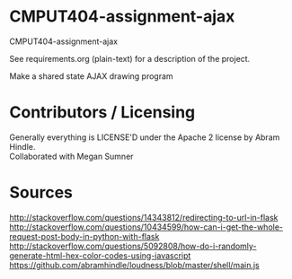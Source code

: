 CMPUT404-assignment-ajax
==============================

CMPUT404-assignment-ajax

See requirements.org (plain-text) for a description of the project.

Make a shared state AJAX drawing program

Contributors / Licensing
========================

Generally everything is LICENSE'D under the Apache 2 license by Abram Hindle.  
Collaborated with Megan Sumner

Sources
=======

http://stackoverflow.com/questions/14343812/redirecting-to-url-in-flask
http://stackoverflow.com/questions/10434599/how-can-i-get-the-whole-request-post-body-in-python-with-flask
http://stackoverflow.com/questions/5092808/how-do-i-randomly-generate-html-hex-color-codes-using-javascript
https://github.com/abramhindle/loudness/blob/master/shell/main.js
 
